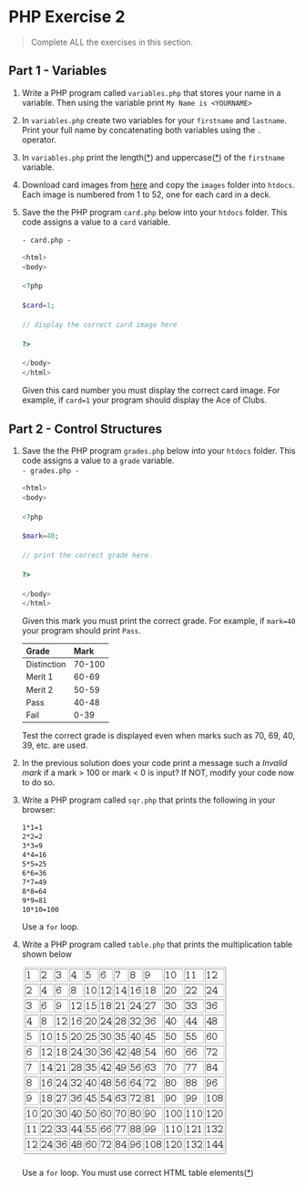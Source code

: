 # PHP Exercise 2
		
> Complete ALL the exercises in this section.

## Part 1 - Variables

1.	Write a PHP program called ``variables.php`` that stores your name in a variable. 
	Then using the variable print ``My Name is <YOURNAME>``

1.	In ``variables.php`` create two variables for your ``firstname`` and ``lastname``. 
	Print your full name by concatenating both variables using the `.` operator.

1.	In ``variables.php`` print the length([*](https://www.w3schools.com/php/func_string_strlen.asp)) and uppercase([*](https://www.w3schools.com/php/func_string_strtoupper.asp)) of the ``firstname`` variable.

1.  Download card images from [here](images/cards.zip?raw=true) and copy the ``images`` folder into `htdocs`.  Each image is numbered from 1 to 52, one for each card in a deck.

1.  Save the the PHP program ``card.php`` below into your `htdocs` folder.  This code assigns a value to a ``card`` variable.  

    ``- card.php -``
    ```php
    <html>
    <body>

    <?php

    $card=1;

    // display the correct card image here

    ?>

    </body>
    </html>

    ```

    Given this card number you must display the correct card image.  For example, if `card=1` your program should display the Ace of Clubs.


## Part 2 - Control Structures

1.	Save the the PHP program ``grades.php`` below into your `htdocs` folder.  This code assigns a value to a ``grade`` variable.  
    ``- grades.php -``
    ```php
    <html>
    <body>

    <?php

    $mark=40;

    // print the correct grade here

    ?>

    </body>
    </html>

    ```

    Given this mark you must print the correct grade.  For example, if ``mark=40`` your program should print ``Pass``.
    
	| Grade	      | Mark    |
	|-------------|---------|
	| Distinction |	70-100  |
	| Merit 1 	  | 60-69   |
	| Merit 2 	  | 50-59   |
	| Pass 		  | 40-48   |
	| Fail 		  | 0-39    |

	Test the correct grade is displayed even when marks such as 70, 69, 40, 39, etc. are used.

1.	In the previous solution does your code print a message such a *Invalid mark* if a mark > 100 or mark < 0 is input? 
	If NOT, modify your code now to do so.

1.  Write a PHP program called ``sqr.php`` that prints the following in your browser:

    ```
    1*1=1
    2*2=2
    3*3=9
    4*4=16
    5*5=25
    6*6=36
    7*7=49
    8*8=64
    9*9=81
    10*10=100
    ```

    Use a ``for`` loop.

1.	Write a PHP program called ``table.php`` that prints the multiplication table shown below

	![alt text](images/table.png "12 Times Table")

    Use a ``for`` loop.  You must use correct HTML table elements([*](https://www.w3schools.com/html/html_tables.asp))


